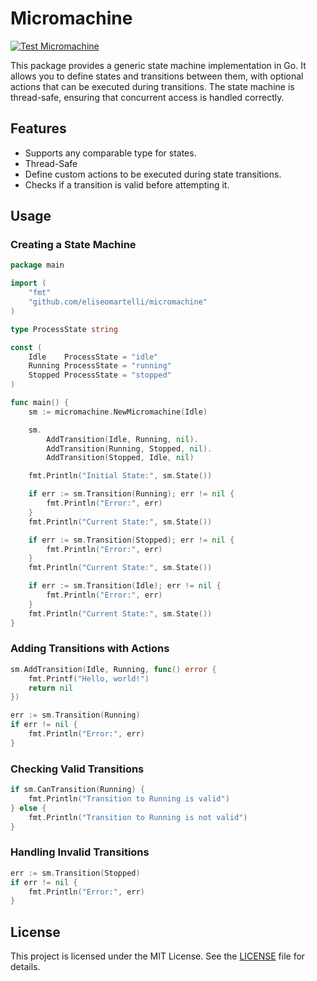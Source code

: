 # Micromachine

[![Test Micromachine](https://github.com/eliseomartelli/Micromachine/actions/workflows/test.yaml/badge.svg?branch=main)](https://github.com/eliseomartelli/Micromachine/actions/workflows/test.yaml)

This package provides a generic state machine implementation in Go. It allows
you to define states and transitions between them, with optional actions that
can be executed during transitions. The state machine is thread-safe, ensuring
that concurrent access is handled correctly.


## Features

- Supports any comparable type for states.
- Thread-Safe
- Define custom actions to be executed during state transitions.
- Checks if a transition is valid before attempting it.

## Usage

### Creating a State Machine

```go
package main

import (
	"fmt"
	"github.com/eliseomartelli/micromachine"
)

type ProcessState string

const (
	Idle    ProcessState = "idle"
	Running ProcessState = "running"
	Stopped ProcessState = "stopped"
)

func main() {
	sm := micromachine.NewMicromachine(Idle)

	sm.
		AddTransition(Idle, Running, nil).
		AddTransition(Running, Stopped, nil).
		AddTransition(Stopped, Idle, nil)

	fmt.Println("Initial State:", sm.State())

	if err := sm.Transition(Running); err != nil {
		fmt.Println("Error:", err)
	}
	fmt.Println("Current State:", sm.State())

	if err := sm.Transition(Stopped); err != nil {
		fmt.Println("Error:", err)
	}
	fmt.Println("Current State:", sm.State())

	if err := sm.Transition(Idle); err != nil {
		fmt.Println("Error:", err)
	}
	fmt.Println("Current State:", sm.State())
}
```

### Adding Transitions with Actions

```go
sm.AddTransition(Idle, Running, func() error {
    fmt.Printf("Hello, world!")
	return nil
})

err := sm.Transition(Running)
if err != nil {
	fmt.Println("Error:", err)
}
```

### Checking Valid Transitions

```go
if sm.CanTransition(Running) {
	fmt.Println("Transition to Running is valid")
} else {
	fmt.Println("Transition to Running is not valid")
}
```

### Handling Invalid Transitions

```go
err := sm.Transition(Stopped)
if err != nil {
	fmt.Println("Error:", err)
}
```

## License

This project is licensed under the MIT License. See the [LICENSE](./LICENSE)
file for details.

